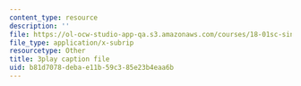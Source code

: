```yaml
---
content_type: resource
description: ''
file: https://ol-ocw-studio-app-qa.s3.amazonaws.com/courses/18-01sc-single-variable-calculus-fall-2010/b81d7078debae11b59c385e23b4eaa6b_jBkXbAgMj6s.srt
file_type: application/x-subrip
resourcetype: Other
title: 3play caption file
uid: b81d7078-deba-e11b-59c3-85e23b4eaa6b
---
```

